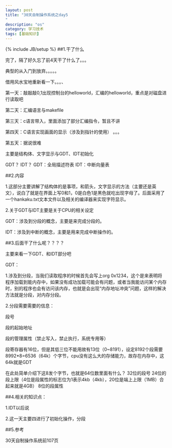 ```yaml
---
layout: post
title: "30天自制操作系统之day5
"
description: "os"
category: 学习技术
tags: [基础知识]
---
```

{% include JB/setup %}
##1.干了什么

完了，隔了好久忘了前4天干了什么了。。。

典型的从入门到放弃。。。。。

借用风水宝地重新看一下。。。、

第一天：敲敲敲0,1出现控制台的helloworld，汇编的helloworld，重点是对磁盘进行读取吧

第二天：汇编语言与makefile

第三天：c语言带入，里面添加了部分汇编指令，暂且不讲

第四天：C语言实现画面的显示（涉及到指针的使用）
。。。

第五天：据说很难

主要是结构体、文字显示与GDT、IDT初始化

GDT？ IDT？
GDT：全局描述符表
IDT：中断向量表




##2.内容

1.这部分主要讲解了结构体的是事项，和箭头，文字显示的方法（主要还是英文），说白了就是在界面上写0和1，0是白色1是黑色就吃出现字母了。后面采用了一个hankaku.txt文本文件以及相关的编译器来实现字符显示。

2.关于GDT与IDT主要是关于CPU的相关设定

GDT：涉及到分段的概念，主要是来完成分段的。

IDT：涉及到中断的概念，主要是用来完成中断操作的。

##3.后面干了什么呢？？？？

主要来看一下GDT、和IDT部分吧

GDT：

1.涉及到分段，当我们读取程序的时候首先会写上org 0x1234，这个是来表明将程序加载到能内存中，如果没有成功加载可能会有问题，或者当我能访问某个内存时，别的程序也会有访问该内存，也就是会出现“内存地址冲突”问题，这样的解决方法就是分段，对内存分段。

2.分段需要需要的信息：

段号

段的起始地址

段的管理属性（禁止写入，禁止执行，系统专用等）

段寄存器有16位，但是其低三位不能用故有13位（0~8191），设定8192个段需要8992*8=6536（64k）个字节，cpu没有这么大的存储能力，故存在内存中，这64k就是GDT

在此处简单介绍下这8发个字节，也就是64位数里面有什么？
32位的段号
24位的段上限（4位是段属性的标志位为1表示4kb（4kb），20位是端上上限（1MB）合起来就是4GB）
8位的段属性



##4.相关的知识点：

1.IDT以后说

2.这一天主要四进行了初始化操作，分段

##5.参考

30天自制操作系统前107页
